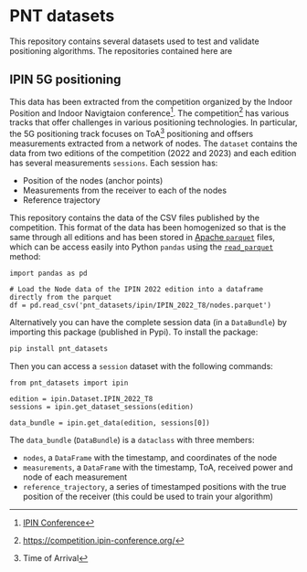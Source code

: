 # PNT datasets

This repository contains several datasets used to test and validate positioning
algorithms. The repositories contained here are

## IPIN 5G positioning

This data has been extracted from the competition organized by the Indoor Position and Indoor Navigtaion conference[^1]. The competition[^2] has various tracks that offer challenges in various positioning technologies. In particular, the 5G positioning track focuses on  ToA[^3] positioning and offsers measurements extracted from a network of nodes. The `dataset` contains the data from two editions of the competition (2022 and 2023) and each edition has several measurements `sessions`. Each session has:

- Position of the nodes (anchor points)
- Measurements from the receiver to each of the nodes
- Reference trajectory

This repository contains the data of the CSV files published by the competition. This format of the data has been homogenized so that is the same through all editions and has been stored in [Apache `parquet`](https://parquet.apache.org/) files, which can be access easily into Python `pandas` using the [`read_parquet`](https://pandas.pydata.org/pandas-docs/stable/reference/api/pandas.read_parquet.html) method:

```{python}
import pandas as pd

# Load the Node data of the IPIN 2022 edition into a dataframe directly from the parquet
df = pd.read_csv('pnt_datasets/ipin/IPIN_2022_T8/nodes.parquet')
```

Alternatively you can have the complete session data (in a `DataBundle`) by importing this package (published in Pypi). To install the package:

```bash
pip install pnt_datasets
```

Then you can access a `session` dataset with the following commands:

```{python}
from pnt_datasets import ipin

edition = ipin.Dataset.IPIN_2022_T8
sessions = ipin.get_dataset_sessions(edition)

data_bundle = ipin.get_data(edition, sessions[0])
```

The `data_bundle` (`DataBundle`) is a `dataclass` with three members:

- `nodes`, a `DataFrame` with the timestamp, and coordinates of the node
- `measurements`, a `DataFrame` with the timestamp, ToA, received power and node of each measurement
- `reference_trajectory`, a series of timestamped positions with the true position of the receiver (this could be used to train your algorithm)


[^1]: [IPIN Conference](https://ipin-conference.org/)
[^2]: https://competition.ipin-conference.org/
[^3]: Time of Arrival
